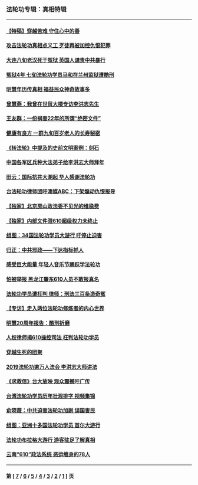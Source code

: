 ### 法轮功专辑：真相特辑
---
#### [【特稿】穿越苦难 守住心中的善](../../pages/nf4389/n13784979.md?01100430) 
#### [攻击法轮功真相点义工 歹徒再被加控仇恨犯罪](../../pages/nf4389/n13601019.md?01100430) 
#### [大连八旬老汉死于冤狱 英国人谴责中共暴行](../../pages/nf4389/n13480118.md?01100430) 
#### [冤狱4年 七旬法轮功学员马和在兰州监狱遭酷刑](../../pages/nf4389/n13304688.md?01100430) 
#### [明慧年历传真相 福益民众神奇故事多](../../pages/nf4389/n13294545.md?01100430) 
#### [曾慧燕：我曾在世贸大楼专访李洪志先生](../../pages/nf4389/n12898729.md?01100430) 
#### [王友群：一份祸害22年的所谓“绝密文件”](../../pages/nf4389/n12871750.md?01100430) 
#### [健康有良方 一群九旬百岁老人的长寿秘密](../../pages/nf4389/n12847475.md?01100430) 
#### [《转法轮》中提及的史前文明案例：刻石](../../pages/nf4389/n12758577.md?01100430) 
#### [中国各军区兵种大法弟子给李洪志大师拜年](../../pages/nf4389/n12750047.md?01100430) 
#### [田云：国际抗共大潮起 华人感谢法轮功](../../pages/nf4389/n12357708.md?01100430) 
#### [台法轮功律师团吁澳媒ABC：下架煽动仇恨报导](../../pages/nf4389/n12279917.md?01100430) 
#### [【独家】北京房山政法委不见光的维稳费](../../pages/nf4389/n12031979.md?01100430) 
#### [【独家】内部文件泄610超级权力未终止](../../pages/nf4389/n12023895.md?01100430) 
#### [组图：34国法轮功学员大游行 吁停止迫害](../../pages/nf4389/n11492658.md?01100430) 
#### [归正：中共邪政——下达指标抓人](../../pages/nf4389/n11474770.md?01100430) 
#### [感受巨大能量 年轻人音乐节踊跃学法轮功](../../pages/nf4389/n11441981.md?01100430) 
#### [怕被举报 黑龙江肇东610人员不敢报真名](../../pages/nf4389/n11436499.md?01100430) 
#### [法轮功学员遭枉判 律师：刑法三百条造奇冤](../../pages/nf4389/n11433943.md?01100430) 
#### [【专访】走入两位法轮功修炼者的内心世界](../../pages/nf4389/n11415623.md?01100430) 
#### [明慧20周年报告：酷刑折磨](../../pages/nf4389/n11387954.md?01100430) 
#### [人权律师揭610操控司法 枉判法轮功学员](../../pages/nf4389/n11313370.md?01100430) 
#### [穿越生死的团聚](../../pages/nf4389/n11258922.md?01100430) 
#### [2019法轮功逾万人法会 李洪志大师讲法](../../pages/nf4389/n11265303.md?01100430) 
#### [《求救信》台大放映 观众震撼吁广传](../../pages/nf4389/n10922251.md?01100430) 
#### [台湾法轮功学员历年壮观排字 视频集锦](../../pages/nf4389/n10878789.md?01100430) 
#### [俞晓薇：中共迫害法轮功加剧 误国害民](../../pages/nf4389/n10859260.md?01100430) 
#### [组图：亚洲十多国法轮功学员 首尔大游行](../../pages/nf4389/n10781149.md?01100430) 
#### [法轮功布拉格大游行 游客驻足了解真相](../../pages/nf4389/n10749360.md?01100430) 
#### [云南“610”政法系统 恶运缠身的78人](../../pages/nf4389/n10747534.md?01100430) 

---
#### 第 [ [7](./7.md?01100430) / [6](./6.md?01100430) / [5](./5.md?01100430) / [4](./4.md?01100430) / [3](./3.md?01100430) / [2](./2.md?01100430) / [1](./1.md?01100430) ] 页
